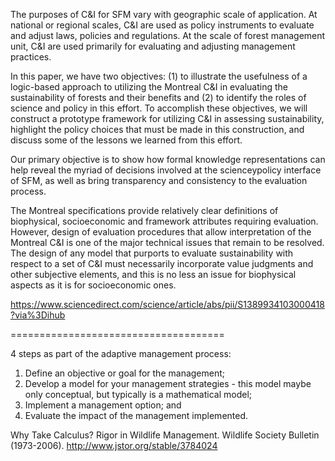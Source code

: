 The purposes of C&I for SFM vary with geographic scale of application. At national or regional scales, C&I are used as policy instruments to evaluate and adjust laws, policies and regulations. At the scale of forest management unit, C&I are used primarily for evaluating and adjusting management practices.

In this paper, we have two objectives: (1) to illustrate the usefulness of a logic-based approach to utilizing the Montreal C&I in evaluating the sustainability of forests and their benefits and (2) to identify the roles of science and policy in this effort. To accomplish these objectives, we will construct a prototype framework for utilizing C&I in assessing sustainability, highlight the policy choices that must be made in this construction, and discuss some of the lessons we learned from this effort.

Our primary objective is to show how formal knowledge representations can help reveal the myriad of decisions involved at the scienceypolicy interface of SFM, as well as bring transparency and consistency to the evaluation process.

The Montreal specifications provide relatively clear definitions of biophysical, socioeconomic and framework attributes requiring evaluation. However, design of evaluation procedures that allow interpretation of the Montreal C&I is one of the major technical issues that remain to be resolved. The design of any model that purports to evaluate sustainability with respect to a set of C&I must necessarily incorporate value judgments and other subjective elements, and this is no less an issue for biophysical aspects as it is for socioeconomic ones.

https://www.sciencedirect.com/science/article/abs/pii/S1389934103000418?via%3Dihub

=====================================

4 steps as part of the adaptive management process: 
1) Define an objective or goal for the management; 
2) Develop a model for your management strategies - this model maybe only conceptual, but typically is a mathematical model; 
3) Implement a management option; and 
4) Evaluate the impact of the management implemented.

Why Take Calculus? Rigor in Wildlife Management. Wildlife Society Bulletin (1973-2006). http://www.jstor.org/stable/3784024